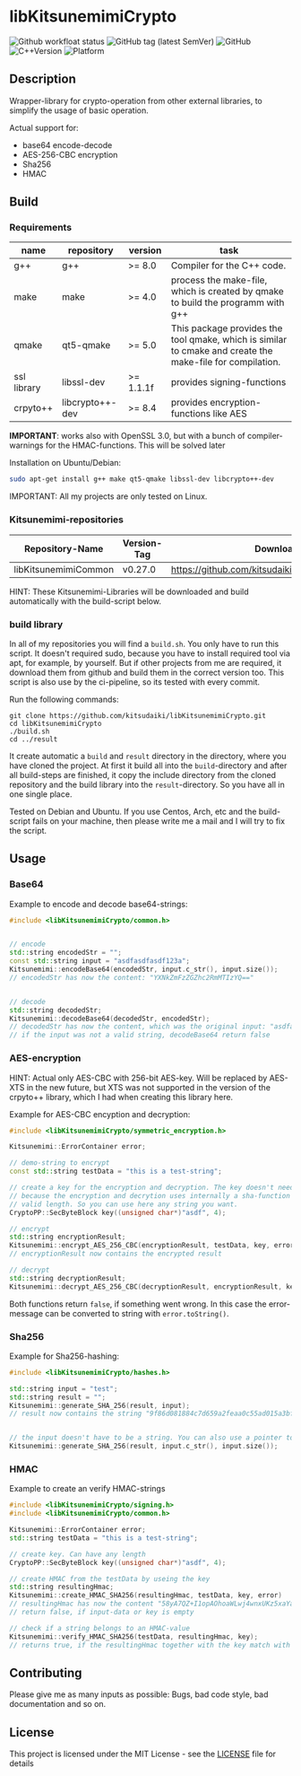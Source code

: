 # libKitsunemimiCrypto

![Github workfloat status](https://img.shields.io/github/actions/workflow/status/kitsudaiki/libKitsunemimiCrypto/build_test.yml?branch=develop&style=flat-square&label=build%20and%20test)
![GitHub tag (latest SemVer)](https://img.shields.io/github/v/tag/kitsudaiki/libKitsunemimiCrypto?label=version&style=flat-square)
![GitHub](https://img.shields.io/github/license/kitsudaiki/libKitsunemimiCrypto?style=flat-square)
![C++Version](https://img.shields.io/badge/c%2B%2B-17-blue?style=flat-square)
![Platform](https://img.shields.io/badge/platform-Linux--x64-lightgrey?style=flat-square)

## Description

Wrapper-library for crypto-operation from other external libraries, to simplify the usage of basic operation.

Actual support for:

- base64 encode-decode
- AES-256-CBC encryption
- Sha256 
- HMAC

## Build

### Requirements

name | repository | version | task
--- | --- | --- | ---
g++ | g++ | >= 8.0 | Compiler for the C++ code.
make | make | >= 4.0 | process the make-file, which is created by qmake to build the programm with g++
qmake | qt5-qmake | >= 5.0 | This package provides the tool qmake, which is similar to cmake and create the make-file for compilation.
ssl library | libssl-dev | >= 1.1.1f | provides signing-functions
crpyto++ | libcrypto++-dev | >= 8.4 | provides encryption-functions like AES

**IMPORTANT**: works also with OpenSSL 3.0, but with a bunch of compiler-warnings for the HMAC-functions. This will be solved later


Installation on Ubuntu/Debian:

```bash
sudo apt-get install g++ make qt5-qmake libssl-dev libcrypto++-dev 
```

IMPORTANT: All my projects are only tested on Linux. 

### Kitsunemimi-repositories

Repository-Name | Version-Tag | Download-Path
--- | --- | ---
libKitsunemimiCommon | v0.27.0 |  https://github.com/kitsudaiki/libKitsunemimiCommon.git

HINT: These Kitsunemimi-Libraries will be downloaded and build automatically with the build-script below.

### build library

In all of my repositories you will find a `build.sh`. You only have to run this script. It doesn't required sudo, because you have to install required tool via apt, for example, by yourself. But if other projects from me are required, it download them from github and build them in the correct version too. This script is also use by the ci-pipeline, so its tested with every commit.


Run the following commands:

```
git clone https://github.com/kitsudaiki/libKitsunemimiCrypto.git
cd libKitsunemimiCrypto
./build.sh
cd ../result
```

It create automatic a `build` and `result` directory in the directory, where you have cloned the project. At first it build all into the `build`-directory and after all build-steps are finished, it copy the include directory from the cloned repository and the build library into the `result`-directory. So you have all in one single place.

Tested on Debian and Ubuntu. If you use Centos, Arch, etc and the build-script fails on your machine, then please write me a mail and I will try to fix the script.


## Usage

### Base64

Example to encode and decode base64-strings:

```cpp
#include <libKitsunemimiCrypto/common.h>


// encode
std::string encodedStr = "";
const std::string input = "asdfasdfasdf123a";
Kitsunemimi::encodeBase64(encodedStr, input.c_str(), input.size());
// encodedStr has now the content: "YXNkZmFzZGZhc2RmMTIzYQ=="


// decode
std::string decodedStr;
Kitsunemimi::decodeBase64(decodedStr, encodedStr);
// decodedStr has now the content, which was the original input: "asdfasdfasdf123a"
// if the input was not a valid string, decodeBase64 return false
```


### AES-encryption

HINT: Actual only AES-CBC with 256-bit AES-key. Will be replaced by AES-XTS in the new future, but XTS was not supported in the version of the crpyto++ library, which I had when creating this library here.

Example for AES-CBC encyption and decryption:

```cpp
#include <libKitsunemimiCrypto/symmetric_encryption.h>

Kitsunemimi::ErrorContainer error;

// demo-string to encrypt
const std::string testData = "this is a test-string";

// create a key for the encryption and decryption. The key doesn't need to have 256 bit length,
// because the encryption and decrytion uses internally a sha-function to bring the key to a
// valid length. So you can use here any string you want.
CryptoPP::SecByteBlock key((unsigned char*)"asdf", 4);

// encrypt
std::string encryptionResult;
Kitsunemimi::encrypt_AES_256_CBC(encryptionResult, testData, key, error);
// encryptionResult now contains the encrypted result

// decrypt
std::string decryptionResult;
Kitsunemimi::decrypt_AES_256_CBC(decryptionResult, encryptionResult, key, error);
```

Both functions return `false`, if something went wrong. In this case the error-message can be converted to string with `error.toString()`.


### Sha256

Example for Sha256-hashing:

```cpp
#include <libKitsunemimiCrypto/hashes.h>

std::string input = "test";
std::string result = "";
Kitsunemimi::generate_SHA_256(result, input);
// result now contains the string "9f86d081884c7d659a2feaa0c55ad015a3bf4f1b2b0b822cd15d6c15b0f00a08"


// the input doesn't have to be a string. You can also use a pointer to a byte-array like this
Kitsunemimi::generate_SHA_256(result, input.c_str(), input.size());
```

### HMAC

Example to create an verify HMAC-strings

```cpp
#include <libKitsunemimiCrypto/signing.h>
#include <libKitsunemimiCrypto/common.h>

Kitsunemimi::ErrorContainer error;
std::string testData = "this is a test-string";

// create key. Can have any length
CryptoPP::SecByteBlock key((unsigned char*)"asdf", 4);

// create HMAC from the testData by useing the key
std::string resultingHmac;
Kitsunemimi::create_HMAC_SHA256(resultingHmac, testData, key, error)
// resultingHmac has now the content "58yA7QZ+I1opAOhoaWLwj4wnxUKz5xaYafjE+Vcb6c4="
// return false, if input-data or key is empty

// check if a string belongs to an HMAC-value
Kitsunemimi::verify_HMAC_SHA256(testData, resultingHmac, key);
// returns true, if the resultingHmac together with the key match with the testData
```

## Contributing

Please give me as many inputs as possible: Bugs, bad code style, bad documentation and so on.

## License

This project is licensed under the MIT License - see the [LICENSE](LICENSE) file for details
